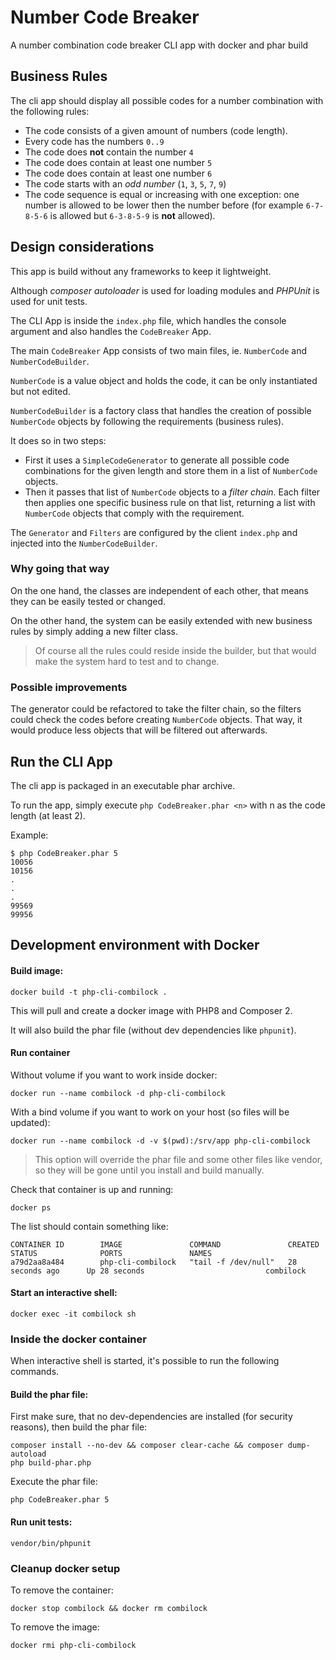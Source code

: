 # Number Code Breaker
A number combination code breaker CLI app with docker and phar build

## Business Rules

The cli app should display all possible codes for a number combination with the following rules:

- The code consists of a given amount of numbers (code length).
- Every code has the numbers `0..9`
- The code does **not** contain the number `4`
- The code does contain at least one number `5`
- The code does contain at least one number `6`
- The code starts with an _odd number_ (`1`, `3`, `5`, `7`, `9`)
- The code sequence is equal or increasing with one exception: one number is allowed to be lower then the number before (for example `6-7-8-5-6` is allowed but `6-3-8-5-9` is **not** allowed).

## Design considerations

This app is build without any frameworks to keep it lightweight.

Although _composer autoloader_ is used for loading modules and _PHPUnit_ is used for unit tests.

The CLI App is inside the `index.php` file, which handles the console argument and also handles the `CodeBreaker` App.

The main `CodeBreaker` App consists of two main files, ie. `NumberCode` and `NumberCodeBuilder`.

`NumberCode` is a value object and holds the code, it can be only instantiated but not edited.

`NumberCodeBuilder` is a factory class that handles the creation of possible `NumberCode` objects by following the requirements (business rules).

It does so in two steps:

- First it uses a `SimpleCodeGenerator` to generate all possible code combinations for the given length and store them in a list of `NumberCode` objects.
- Then it passes that list of `NumberCode` objects to a _filter chain_. Each filter then applies one specific business rule on that list, returning a list with `NumberCode` objects that comply with the requirement.

The `Generator` and `Filters` are configured by the client `index.php` and injected into the `NumberCodeBuilder`.

### Why going that way

On the one hand, the classes are independent of each other, that means they can be easily tested or changed.

On the other hand, the system can be easily extended with new business rules by simply adding a new filter class.

> Of course all the rules could reside inside the builder, but that would make the system hard to test and to change.

### Possible improvements

The generator could be refactored to take the filter chain, so the filters could check the codes before creating `NumberCode` objects. That way, it would produce less objects that will be filtered out afterwards.

## Run the CLI App

The cli app is packaged in an executable phar archive.

To run the app, simply execute `php CodeBreaker.phar <n>` with n as the code length (at least 2).

Example:

```
$ php CodeBreaker.phar 5
10056
10156
.
.
.
99569
99956
```

## Development environment with Docker

#### Build image:

```
docker build -t php-cli-combilock .
```

This will pull and create a docker image with PHP8 and Composer 2.

It will also build the phar file (without dev dependencies like `phpunit`).

#### Run container

Without volume if you want to work inside docker:

```
docker run --name combilock -d php-cli-combilock
```

With a bind volume if you want to work on your host (so files will be updated):

```
docker run --name combilock -d -v $(pwd):/srv/app php-cli-combilock
```

> This option will override the phar file and some other files like vendor, so they will be gone until you install and build manually.

Check that container is up and running:

```
docker ps
```

The list should contain something like:

```
CONTAINER ID        IMAGE               COMMAND               CREATED             STATUS              PORTS               NAMES
a79d2aa8a484        php-cli-combilock   "tail -f /dev/null"   28 seconds ago      Up 28 seconds                           combilock
```

#### Start an interactive shell:

```
docker exec -it combilock sh
```

### Inside the docker container

When interactive shell is started, it's possible to run the following commands.

#### Build the phar file:

First make sure, that no dev-dependencies are installed (for security reasons), then build the phar file:
```
composer install --no-dev && composer clear-cache && composer dump-autoload
php build-phar.php
```

Execute the phar file:

```
php CodeBreaker.phar 5
```

#### Run unit tests:

```
vendor/bin/phpunit
```

### Cleanup docker setup

To remove the container:

```
docker stop combilock && docker rm combilock
```

To remove the image:

```
docker rmi php-cli-combilock
```
